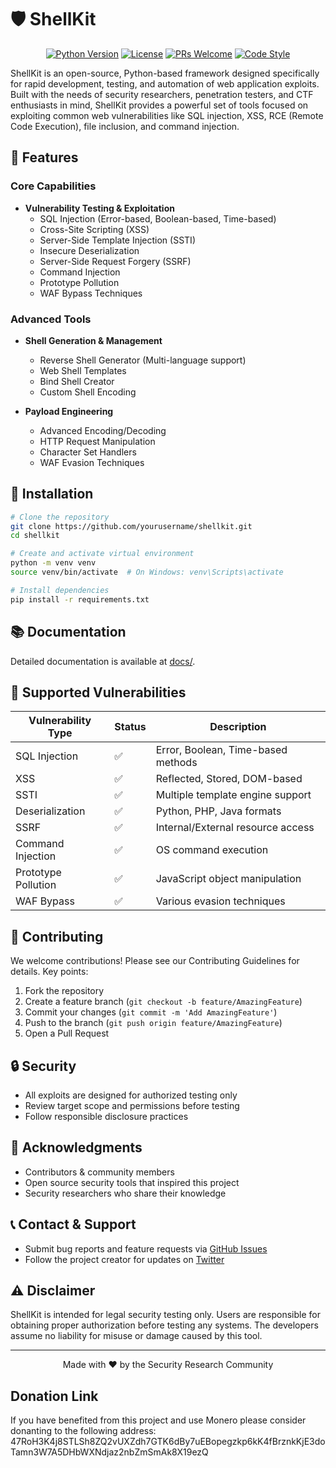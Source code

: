 # 🛡️ ShellKit

<div align="center">

[![Python Version](https://img.shields.io/badge/python-3.12-blue.svg)](https://www.python.org/downloads/)
[![License](https://img.shields.io/badge/license-MIT-green.svg)](LICENSE.md)
[![PRs Welcome](https://img.shields.io/badge/PRs-welcome-brightgreen.svg)](CONTRIBUTING.md)
[![Code Style](https://img.shields.io/badge/code%20style-black-000000.svg)](https://github.com/psf/black)

</div>

ShellKit is an open-source, Python-based framework designed specifically for rapid development, testing, and automation of web application exploits. Built with the needs of security researchers, penetration testers, and CTF enthusiasts in mind, ShellKit provides a powerful set of tools focused on exploiting common web vulnerabilities like SQL injection, XSS, RCE (Remote Code Execution), file inclusion, and command injection.

## 🚀 Features

### Core Capabilities
* **Vulnerability Testing & Exploitation**
  - SQL Injection (Error-based, Boolean-based, Time-based)
  - Cross-Site Scripting (XSS)
  - Server-Side Template Injection (SSTI)
  - Insecure Deserialization
  - Server-Side Request Forgery (SSRF)
  - Command Injection
  - Prototype Pollution
  - WAF Bypass Techniques

### Advanced Tools
* **Shell Generation & Management**
  - Reverse Shell Generator (Multi-language support)
  - Web Shell Templates
  - Bind Shell Creator
  - Custom Shell Encoding

* **Payload Engineering**
  - Advanced Encoding/Decoding
  - HTTP Request Manipulation
  - Character Set Handlers
  - WAF Evasion Techniques

## 🔧 Installation

```bash
# Clone the repository
git clone https://github.com/yourusername/shellkit.git
cd shellkit

# Create and activate virtual environment
python -m venv venv
source venv/bin/activate  # On Windows: venv\Scripts\activate

# Install dependencies
pip install -r requirements.txt

```

## 📚 Documentation

Detailed documentation is available at [docs/](docs/).

## 🔬 Supported Vulnerabilities

| Vulnerability Type | Status | Description |
|-------------------|---------|-------------|
| SQL Injection | ✅ | Error, Boolean, Time-based methods |
| XSS | ✅ | Reflected, Stored, DOM-based |
| SSTI | ✅ | Multiple template engine support |
| Deserialization | ✅ | Python, PHP, Java formats |
| SSRF | ✅ | Internal/External resource access |
| Command Injection | ✅ | OS command execution |
| Prototype Pollution | ✅ | JavaScript object manipulation |
| WAF Bypass | ✅ | Various evasion techniques |

## 🤝 Contributing

We welcome contributions! Please see our Contributing Guidelines for details. Key points:

1. Fork the repository
2. Create a feature branch (`git checkout -b feature/AmazingFeature`)
3. Commit your changes (`git commit -m 'Add AmazingFeature'`)
4. Push to the branch (`git push origin feature/AmazingFeature`)
5. Open a Pull Request

## 🔒 Security

- All exploits are designed for authorized testing only
- Review target scope and permissions before testing
- Follow responsible disclosure practices

## 🙏 Acknowledgments

- Contributors & community members
- Open source security tools that inspired this project
- Security researchers who share their knowledge

## 📞 Contact & Support

- Submit bug reports and feature requests via [GitHub Issues](https://github.com/AleksaZatezalo/shellkit/issues)
- Follow the project creator for updates on [Twitter](https://twitter.com/ZatezaloAleksa)

## ⚠️ Disclaimer

ShellKit is intended for legal security testing only. Users are responsible for obtaining proper authorization before testing any systems. The developers assume no liability for misuse or damage caused by this tool.

---

<div align="center">
Made with ❤️ by the Security Research Community
</div>

## Donation Link

If you have benefited from this project and use Monero please consider donanting to the following address:
47RoH3K4j8STLSh8ZQ2vUXZdh7GTK6dBy7uEBopegzkp6kK4fBrznkKjE3doTamn3W7A5DHbWXNdjaz2nbZmSmAk8X19ezQ
